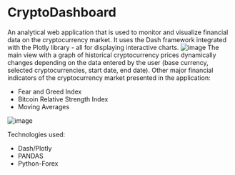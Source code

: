 # CryptoDashboard
An analytical web application that is used to monitor and visualize financial data on the cryptocurrency market. It uses the Dash framework integrated with the Plotly library - all for displaying interactive charts.
![image](https://user-images.githubusercontent.com/98742733/217930069-8d56adfd-58b8-4da6-9352-4ca8bc934632.png)
The main view with a graph of historical cryptocurrency prices dynamically changes depending on the data entered by the user (base currency, selected cryptocurrencies, start date, end date).
Other major financial indicators of the cryptocurrency market presented in the application:

* Fear and Greed Index
* Bitcoin Relative Strength Index
* Moving Averages

![image](https://user-images.githubusercontent.com/98742733/217930362-a20d54d4-edbe-46f2-9a0c-385e554f96b4.png)

Technologies used:

* Dash/Plotly
* PANDAS
* Python-Forex
